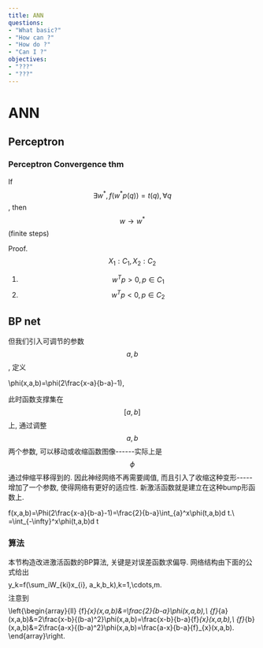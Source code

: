 ```yaml
---
title: ANN
questions:
- "What basic?"
- "How can ?"
- "How do ?"
- "Can I ?"
objectives:
- "???"
- "???"
---
```


# ANN

## Perceptron



### Perceptron Convergence thm

If $$\exists w^*, f(w^*p(q)) = t(q), \forall q$$, then $$w\to w^*$$ (finite steps)

Proof. $$X_1:C_1,X_2:C_2$$

1. $$w^Tp>0, p\in C_1$$
2. $$w^Tp<0, p\in C_2$$ 


## BP net

但我们引入可调节的参数$$a,b$$, 定义

$$$$
\phi(x,a,b)=\phi(2\frac{x-a}{b-a}-1),
$$$$

此时函数支撑集在$$[a,b]$$上, 通过调整$$a,b$$两个参数, 可以移动或收缩函数图像------实际上是$$\phi$$通过伸缩平移得到的. 因此神经网络不再需要阈值, 而且引入了收缩这种变形-----增加了一个参数, 使得网络有更好的适应性. 新激活函数就是建立在这种bump形函数上.

$$$$
f(x,a,b)=\Phi(2\frac{x-a}{b-a}-1)=\frac{2}{b-a}\int_{a}^x\phi(t,a,b)d t.\\
=\int_{-\infty}^x\phi(t,a,b)d t
$$$$

### 算法

本节构造改进激活函数的BP算法, 关键是对误差函数求偏导. 网络结构由下面的公式给出
$$$$
y_k=f(\sum_iW_{ki}x_{i}, a_k,b_k),k=1,\cdots,m.
$$$$
注意到
$$$$
\left\{\begin{array}{ll}
{f}_{x}(x,a,b)&=\frac{2}{b-a}\phi(x,a,b),\\
{f}_{a}(x,a,b)&=2\frac{x-b}{(b-a)^2}\phi(x,a,b)=\frac{x-b}{b-a}{f}_{x}(x,a,b),\\
{f}_{b}(x,a,b)&=2\frac{a-x}{(b-a)^2}\phi(x,a,b)=\frac{a-x}{b-a}{f}_{x}(x,a,b).
\end{array}\right.
$$$$